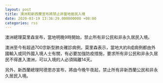 ```yaml
---
layout: post
title: 澳洲和新西蘭宣布將禁止非當地居民入境
date: 2020-03-19 13:36:29.000000000 +08:00
categories: rss
---
```


澳洲總理莫里森宣布，當地明晚9時開始，禁止所有非公民和非永久居民入境。

澳洲至今有超過700宗新型肺炎確診病例，莫里森表示，當地大約8成病例都由外國輸入或同外國入境人士有關，有必要加強防疫措施，要求所有非公民和非永久居民不得進入澳洲，可以入境的人必須隔離14天。

另外，新西蘭總理阿德恩亦宣布，將由今晚午夜起，禁止所有非新西蘭公民和非永久居民入境。
